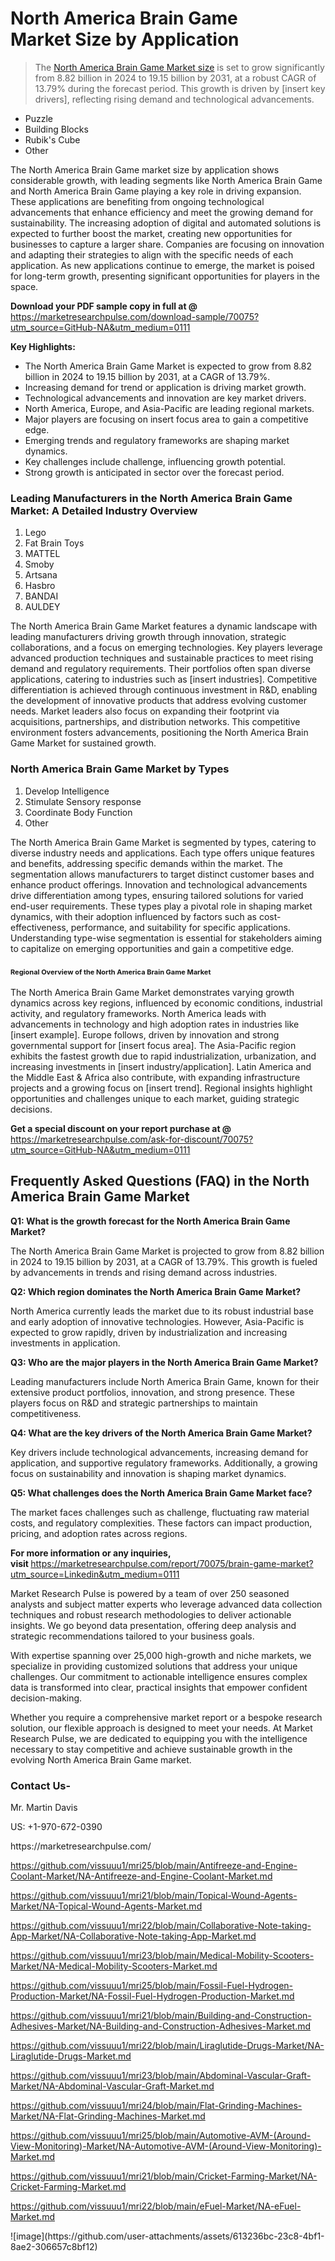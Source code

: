 <h1>North America Brain Game Market&nbsp;Size by Application</h1><blockquote><p>The <a href="https://marketresearchpulse.com/download-sample/70075?utm_source=GitHub-NA&amp;utm_medium=0111">North America Brain Game Market size</a> is set to grow significantly from 8.82 billion in 2024 to 19.15 billion by 2031, at a robust CAGR of 13.79% during the forecast period. This growth is driven by [insert key drivers], reflecting rising demand and technological advancements.</p></blockquote><ul><li>Puzzle<li> Building Blocks<li> Rubik's Cube<li> Other</li></ul><p>The North America Brain Game market size by application shows considerable growth, with leading segments like North America Brain Game and North America Brain Game playing a key role in driving expansion. These applications are benefiting from ongoing technological advancements that enhance efficiency and meet the growing demand for sustainability. The increasing adoption of digital and automated solutions is expected to further boost the market, creating new opportunities for businesses to capture a larger share. Companies are focusing on innovation and adapting their strategies to align with the specific needs of each application. As new applications continue to emerge, the market is poised for long-term growth, presenting significant opportunities for players in the space.</p><p><strong>Download your PDF sample copy in full at @ </strong><a href="https://marketresearchpulse.com/download-sample/70075?utm_source=GitHub-NA&amp;utm_medium=0111">https://marketresearchpulse.com/download-sample/70075?utm_source=GitHub-NA&amp;utm_medium=0111</a></p><p><strong>Key Highlights: </strong></p><ul><li>The North America Brain Game Market is expected to grow from 8.82 billion in 2024 to 19.15 billion by 2031, at a CAGR of 13.79%.</li><li>Increasing demand for trend or application is driving market growth.</li><li>Technological advancements and innovation are key market drivers.</li><li>North America, Europe, and Asia-Pacific are leading regional markets.</li><li>Major players are focusing on insert focus area to gain a competitive edge.</li><li>Emerging trends and regulatory frameworks are shaping market dynamics.</li><li>Key challenges include challenge, influencing growth potential.</li><li>Strong growth is anticipated in sector over the forecast period.</li></ul><h3>Leading Manufacturers in the North America Brain Game Market: A Detailed Industry Overview</h3><ol><li>Lego</li><li>Fat Brain Toys</li><li>MATTEL</li><li>Smoby</li><li>Artsana</li><li>Hasbro</li><li>BANDAI</li><li>AULDEY</li></ol><div class="flex max-w-full flex-col flex-grow"><div class="min-h-8 text-message flex w-full flex-col items-end gap-2 whitespace-normal break-words [.text-message+&amp;]:mt-5" dir="auto" data-message-author-role="assistant" data-message-id="fd8432e4-4910-450d-b182-61b7bfb0a01f" data-message-model-slug="gpt-4o"><div class="flex w-full flex-col gap-1 empty:hidden first:pt-[3px]"><div class="markdown prose w-full break-words dark:prose-invert light"><p>The North America Brain Game Market features a dynamic landscape with leading manufacturers driving growth through innovation, strategic collaborations, and a focus on emerging technologies. Key players leverage advanced production techniques and sustainable practices to meet rising demand and regulatory requirements. Their portfolios often span diverse applications, catering to industries such as [insert industries]. Competitive differentiation is achieved through continuous investment in R&amp;D, enabling the development of innovative products that address evolving customer needs. Market leaders also focus on expanding their footprint via acquisitions, partnerships, and distribution networks. This competitive environment fosters advancements, positioning the North America Brain Game Market for sustained growth.</p></div></div></div></div><h3>North America Brain Game Market by Types</h3><ol><li>Develop Intelligence<li> Stimulate Sensory response<li> Coordinate Body Function<li> Other</li></ol><div class="flex max-w-full flex-col flex-grow"><div class="min-h-8 text-message flex w-full flex-col items-end gap-2 whitespace-normal break-words [.text-message+&amp;]:mt-5" dir="auto" data-message-author-role="assistant" data-message-id="084470be-0bb7-4664-bddf-5156b4f41249" data-message-model-slug="gpt-4o-mini"><div class="flex w-full flex-col gap-1 empty:hidden first:pt-[3px]"><div class="markdown prose w-full break-words dark:prose-invert light"><p>The North America Brain Game Market is segmented by types, catering to diverse industry needs and applications. Each type offers unique features and benefits, addressing specific demands within the market. The segmentation allows manufacturers to target distinct customer bases and enhance product offerings. Innovation and technological advancements drive differentiation among types, ensuring tailored solutions for varied end-user requirements. These types play a pivotal role in shaping market dynamics, with their adoption influenced by factors such as cost-effectiveness, performance, and suitability for specific applications. Understanding type-wise segmentation is essential for stakeholders aiming to capitalize on emerging opportunities and gain a competitive edge.</p></div></div></div></div><h3><span style="font-size: 11px;">Regional Overview of the North America Brain Game Market</span></h3><div class="flex max-w-full flex-col flex-grow"><div class="min-h-8 text-message flex w-full flex-col items-end gap-2 whitespace-normal break-words [.text-message+&amp;]:mt-5" dir="auto" data-message-author-role="assistant" data-message-id="e9038762-ce64-4e30-91c9-9bd413514231" data-message-model-slug="gpt-4o-mini"><div class="flex w-full flex-col gap-1 empty:hidden first:pt-[3px]"><div class="markdown prose w-full break-words dark:prose-invert light"><p>The North America Brain Game Market demonstrates varying growth dynamics across key regions, influenced by economic conditions, industrial activity, and regulatory frameworks. North America leads with advancements in technology and high adoption rates in industries like [insert example]. Europe follows, driven by innovation and strong governmental support for [insert focus area]. The Asia-Pacific region exhibits the fastest growth due to rapid industrialization, urbanization, and increasing investments in [insert industry/application]. Latin America and the Middle East &amp; Africa also contribute, with expanding infrastructure projects and a growing focus on [insert trend]. Regional insights highlight opportunities and challenges unique to each market, guiding strategic decisions.</p></div></div></div></div><p><strong>Get a special discount on your report purchase at @ </strong><a href="https://marketresearchpulse.com/ask-for-discount/70075?utm_source=GitHub-NA&amp;utm_medium=0111">https://marketresearchpulse.com/ask-for-discount/70075?utm_source=GitHub-NA&amp;utm_medium=0111</a></p><h2>Frequently Asked Questions (FAQ) in the North America Brain Game Market</h2><p><strong>Q1: What is the growth forecast for the North America Brain Game Market?</strong></p><p>The North America Brain Game Market is projected to grow from 8.82 billion in 2024 to 19.15 billion by 2031, at a CAGR of 13.79%. This growth is fueled by advancements in trends and rising demand across industries.</p><p><strong>Q2: Which region dominates the North America Brain Game Market?</strong></p><p>North America currently leads the market due to its robust industrial base and early adoption of innovative technologies. However, Asia-Pacific is expected to grow rapidly, driven by industrialization and increasing investments in application.</p><p><strong>Q3: Who are the major players in the North America Brain Game Market?</strong></p><p>Leading manufacturers include North America Brain Game, known for their extensive product portfolios, innovation, and strong presence. These players focus on R&amp;D and strategic partnerships to maintain competitiveness.</p><p><strong>Q4: What are the key drivers of the North America Brain Game Market?</strong></p><p>Key drivers include technological advancements, increasing demand for application, and supportive regulatory frameworks. Additionally, a growing focus on sustainability and innovation is shaping market dynamics.</p><p><strong>Q5: What challenges does the North America Brain Game Market face?</strong></p><p>The market faces challenges such as challenge, fluctuating raw material costs, and regulatory complexities. These factors can impact production, pricing, and adoption rates across regions.</p><p><strong>For more information or any inquiries, visit&nbsp;</strong><a href="https://marketresearchpulse.com/report/70075/brain-game-market?utm_source=Linkedin&utm_medium=0111">https://marketresearchpulse.com/report/70075/brain-game-market?utm_source=Linkedin&utm_medium=0111</a></p><p>Market Research Pulse is powered by a team of over 250 seasoned analysts and subject matter experts who leverage advanced data collection techniques and robust research methodologies to deliver actionable insights. We go beyond data presentation, offering deep analysis and strategic recommendations tailored to your business goals.</p><p>With expertise spanning over 25,000 high-growth and niche markets, we specialize in providing customized solutions that address your unique challenges. Our commitment to actionable intelligence ensures complex data is transformed into clear, practical insights that empower confident decision-making.</p><p>Whether you require a comprehensive market report or a bespoke research solution, our flexible approach is designed to meet your needs. At Market Research Pulse, we are dedicated to equipping you with the intelligence necessary to stay competitive and achieve sustainable growth in the evolving North America Brain Game market.</p><h3><strong>Contact Us-</strong></h3><p>Mr. Martin Davis</p><p>US: +1-970-672-0390</p><p>https://marketresearchpulse.com/</p><p><a href="https://github.com/vissuuu1/mri25/blob/main/Antifreeze-and-Engine-Coolant-Market/NA-Antifreeze-and-Engine-Coolant-Market.md">https://github.com/vissuuu1/mri25/blob/main/Antifreeze-and-Engine-Coolant-Market/NA-Antifreeze-and-Engine-Coolant-Market.md</a></p><p><a href="https://github.com/vissuuu1/mri21/blob/main/Topical-Wound-Agents-Market/NA-Topical-Wound-Agents-Market.md">https://github.com/vissuuu1/mri21/blob/main/Topical-Wound-Agents-Market/NA-Topical-Wound-Agents-Market.md</a></p><p><a href="https://github.com/vissuuu1/mri22/blob/main/Collaborative-Note-taking-App-Market/NA-Collaborative-Note-taking-App-Market.md">https://github.com/vissuuu1/mri22/blob/main/Collaborative-Note-taking-App-Market/NA-Collaborative-Note-taking-App-Market.md</a></p><p><a href="https://github.com/vissuuu1/mri23/blob/main/Medical-Mobility-Scooters-Market/NA-Medical-Mobility-Scooters-Market.md">https://github.com/vissuuu1/mri23/blob/main/Medical-Mobility-Scooters-Market/NA-Medical-Mobility-Scooters-Market.md</a></p><p><a href="https://github.com/vissuuu1/mri25/blob/main/Fossil-Fuel-Hydrogen-Production-Market/NA-Fossil-Fuel-Hydrogen-Production-Market.md">https://github.com/vissuuu1/mri25/blob/main/Fossil-Fuel-Hydrogen-Production-Market/NA-Fossil-Fuel-Hydrogen-Production-Market.md</a></p><p><a href="https://github.com/vissuuu1/mri21/blob/main/Building-and-Construction-Adhesives-Market/NA-Building-and-Construction-Adhesives-Market.md">https://github.com/vissuuu1/mri21/blob/main/Building-and-Construction-Adhesives-Market/NA-Building-and-Construction-Adhesives-Market.md</a></p><p><a href="https://github.com/vissuuu1/mri22/blob/main/Liraglutide-Drugs-Market/NA-Liraglutide-Drugs-Market.md">https://github.com/vissuuu1/mri22/blob/main/Liraglutide-Drugs-Market/NA-Liraglutide-Drugs-Market.md</a></p><p><a href="https://github.com/vissuuu1/mri23/blob/main/Abdominal-Vascular-Graft-Market/NA-Abdominal-Vascular-Graft-Market.md">https://github.com/vissuuu1/mri23/blob/main/Abdominal-Vascular-Graft-Market/NA-Abdominal-Vascular-Graft-Market.md</a></p><p><a href="https://github.com/vissuuu1/mri24/blob/main/Flat-Grinding-Machines-Market/NA-Flat-Grinding-Machines-Market.md">https://github.com/vissuuu1/mri24/blob/main/Flat-Grinding-Machines-Market/NA-Flat-Grinding-Machines-Market.md</a></p><p><a href="https://github.com/vissuuu1/mri25/blob/main/Automotive-AVM-(Around-View-Monitoring)-Market/NA-Automotive-AVM-(Around-View-Monitoring)-Market.md">https://github.com/vissuuu1/mri25/blob/main/Automotive-AVM-(Around-View-Monitoring)-Market/NA-Automotive-AVM-(Around-View-Monitoring)-Market.md</a></p><p><a href="https://github.com/vissuuu1/mri21/blob/main/Cricket-Farming-Market/NA-Cricket-Farming-Market.md">https://github.com/vissuuu1/mri21/blob/main/Cricket-Farming-Market/NA-Cricket-Farming-Market.md</a></p><p><a href="https://github.com/vissuuu1/mri22/blob/main/eFuel-Market/NA-eFuel-Market.md">https://github.com/vissuuu1/mri22/blob/main/eFuel-Market/NA-eFuel-Market.md</a></p>
![image](https://github.com/user-attachments/assets/613236bc-23c8-4bf1-8ae2-306657c8bf12)

